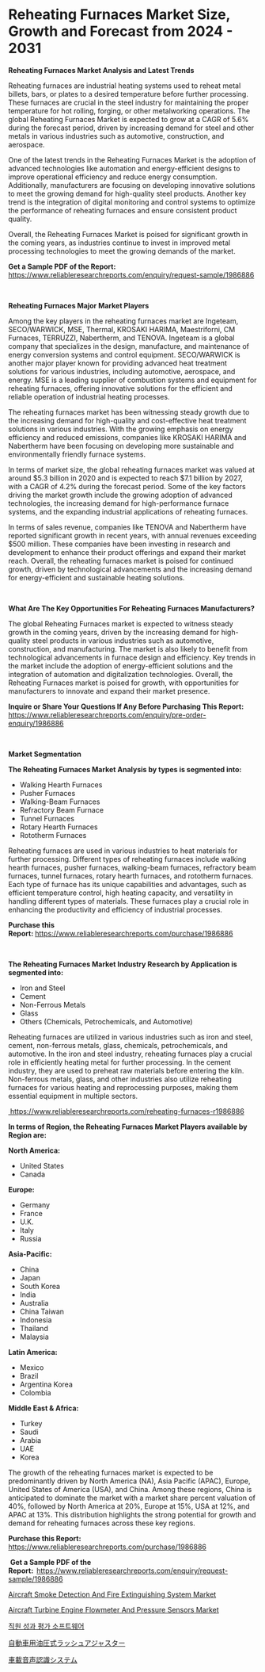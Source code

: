 <p><h1>Reheating Furnaces Market Size, Growth and Forecast from 2024 - 2031</h1></p><p><strong>Reheating Furnaces Market Analysis and Latest Trends</strong></p>
<p><p>Reheating furnaces are industrial heating systems used to reheat metal billets, bars, or plates to a desired temperature before further processing. These furnaces are crucial in the steel industry for maintaining the proper temperature for hot rolling, forging, or other metalworking operations. The global Reheating Furnaces Market is expected to grow at a CAGR of 5.6% during the forecast period, driven by increasing demand for steel and other metals in various industries such as automotive, construction, and aerospace.</p><p>One of the latest trends in the Reheating Furnaces Market is the adoption of advanced technologies like automation and energy-efficient designs to improve operational efficiency and reduce energy consumption. Additionally, manufacturers are focusing on developing innovative solutions to meet the growing demand for high-quality steel products. Another key trend is the integration of digital monitoring and control systems to optimize the performance of reheating furnaces and ensure consistent product quality.</p><p>Overall, the Reheating Furnaces Market is poised for significant growth in the coming years, as industries continue to invest in improved metal processing technologies to meet the growing demands of the market.</p></p>
<p><strong>Get a Sample PDF of the Report:&nbsp;</strong> <a href="https://www.reliableresearchreports.com/enquiry/request-sample/1986886">https://www.reliableresearchreports.com/enquiry/request-sample/1986886</a></p>
<p>&nbsp;</p>
<p><strong>Reheating Furnaces Major Market Players</strong></p>
<p><p>Among the key players in the reheating furnaces market are Ingeteam, SECO/WARWICK, MSE, Thermal, KROSAKI HARIMA, Maestriforni, CM Furnaces, TERRUZZI, Nabertherm, and TENOVA. Ingeteam is a global company that specializes in the design, manufacture, and maintenance of energy conversion systems and control equipment. SECO/WARWICK is another major player known for providing advanced heat treatment solutions for various industries, including automotive, aerospace, and energy. MSE is a leading supplier of combustion systems and equipment for reheating furnaces, offering innovative solutions for the efficient and reliable operation of industrial heating processes. </p><p>The reheating furnaces market has been witnessing steady growth due to the increasing demand for high-quality and cost-effective heat treatment solutions in various industries. With the growing emphasis on energy efficiency and reduced emissions, companies like KROSAKI HARIMA and Nabertherm have been focusing on developing more sustainable and environmentally friendly furnace systems. </p><p>In terms of market size, the global reheating furnaces market was valued at around $5.3 billion in 2020 and is expected to reach $7.1 billion by 2027, with a CAGR of 4.2% during the forecast period. Some of the key factors driving the market growth include the growing adoption of advanced technologies, the increasing demand for high-performance furnace systems, and the expanding industrial applications of reheating furnaces. </p><p>In terms of sales revenue, companies like TENOVA and Nabertherm have reported significant growth in recent years, with annual revenues exceeding $500 million. These companies have been investing in research and development to enhance their product offerings and expand their market reach. Overall, the reheating furnaces market is poised for continued growth, driven by technological advancements and the increasing demand for energy-efficient and sustainable heating solutions.</p></p>
<p>&nbsp;</p>
<p><strong>What Are The Key Opportunities For Reheating Furnaces Manufacturers?</strong></p>
<p><p>The global Reheating Furnaces market is expected to witness steady growth in the coming years, driven by the increasing demand for high-quality steel products in various industries such as automotive, construction, and manufacturing. The market is also likely to benefit from technological advancements in furnace design and efficiency. Key trends in the market include the adoption of energy-efficient solutions and the integration of automation and digitalization technologies. Overall, the Reheating Furnaces market is poised for growth, with opportunities for manufacturers to innovate and expand their market presence.</p></p>
<p><strong>Inquire or Share Your Questions If Any Before Purchasing This Report:</strong> <a href="https://www.reliableresearchreports.com/enquiry/pre-order-enquiry/1986886">https://www.reliableresearchreports.com/enquiry/pre-order-enquiry/1986886</a></p>
<p>&nbsp;</p>
<p><strong>Market Segmentation</strong></p>
<p><strong>The Reheating Furnaces Market Analysis by types is segmented into:</strong></p>
<p><ul><li>Walking Hearth Furnaces</li><li>Pusher Furnaces</li><li>Walking-Beam Furnaces</li><li>Refractory Beam Furnace</li><li>Tunnel Furnaces</li><li>Rotary Hearth Furnaces</li><li>Rototherm Furnaces</li></ul></p>
<p><p>Reheating furnaces are used in various industries to heat materials for further processing. Different types of reheating furnaces include walking hearth furnaces, pusher furnaces, walking-beam furnaces, refractory beam furnaces, tunnel furnaces, rotary hearth furnaces, and rototherm furnaces. Each type of furnace has its unique capabilities and advantages, such as efficient temperature control, high heating capacity, and versatility in handling different types of materials. These furnaces play a crucial role in enhancing the productivity and efficiency of industrial processes.</p></p>
<p><strong>Purchase this Report:&nbsp;</strong><a href="https://www.reliableresearchreports.com/purchase/1986886">https://www.reliableresearchreports.com/purchase/1986886</a></p>
<p>&nbsp;</p>
<p><strong>The Reheating Furnaces Market Industry Research by Application is segmented into:</strong></p>
<p><ul><li>Iron and Steel</li><li>Cement</li><li>Non-Ferrous Metals</li><li>Glass</li><li>Others (Chemicals, Petrochemicals, and Automotive)</li></ul></p>
<p><p>Reheating furnaces are utilized in various industries such as iron and steel, cement, non-ferrous metals, glass, chemicals, petrochemicals, and automotive. In the iron and steel industry, reheating furnaces play a crucial role in efficiently heating metal for further processing. In the cement industry, they are used to preheat raw materials before entering the kiln. Non-ferrous metals, glass, and other industries also utilize reheating furnaces for various heating and reprocessing purposes, making them essential equipment in multiple sectors.</p></p>
<p><a href="https://www.reliableresearchreports.com/reheating-furnaces-r1986886">&nbsp;https://www.reliableresearchreports.com/reheating-furnaces-r1986886</a></p>
<p><strong>In terms of Region, the Reheating Furnaces Market Players available by Region are:</strong></p>
<p>
    <p> <strong> North America: </strong>
        <ul>
            <li>United States</li>
            <li>Canada</li>
        </ul>
        </p> 
    <p> <strong> Europe: </strong>
        <ul>
            <li>Germany</li>
            <li>France</li>
            <li>U.K.</li>
            <li>Italy</li>
            <li>Russia</li>
        </ul>
        </p> 
    <p> <strong> Asia-Pacific: </strong>
        <ul>
            <li>China</li>
            <li>Japan</li>
            <li>South Korea</li>
            <li>India</li>
            <li>Australia</li>
            <li>China Taiwan</li>
            <li>Indonesia</li>
            <li>Thailand</li>
            <li>Malaysia</li>
        </ul>
        </p> 
    <p> <strong> Latin America: </strong>
        <ul>
            <li>Mexico</li>
            <li>Brazil</li>
            <li>Argentina Korea</li>
            <li>Colombia</li>
        </ul>
        </p> 
    <p> <strong> Middle East & Africa: </strong>
        <ul>
            <li>Turkey</li>
            <li>Saudi</li>
            <li>Arabia</li>
            <li>UAE</li>
            <li>Korea</li>
        </ul>
    </p>
    </p>
<p><p>The growth of the reheating furnaces market is expected to be predominantly driven by North America (NA), Asia Pacific (APAC), Europe, United States of America (USA), and China. Among these regions, China is anticipated to dominate the market with a market share percent valuation of 40%, followed by North America at 20%, Europe at 15%, USA at 12%, and APAC at 13%. This distribution highlights the strong potential for growth and demand for reheating furnaces across these key regions.</p></p>
<p><strong>Purchase this Report: </strong><a href="https://www.reliableresearchreports.com/purchase/1986886">https://www.reliableresearchreports.com/purchase/1986886</a></p>
<p>&nbsp;<strong>Get a Sample PDF of the Report:&nbsp;&nbsp;</strong><a href="https://www.reliableresearchreports.com/enquiry/request-sample/1986886">https://www.reliableresearchreports.com/enquiry/request-sample/1986886</a></p>
<p><strong></strong></p>
<p><p><a href="https://github.com/shahriarnajimjoy333/Market-Research-Report-List-1/blob/main/aircraft-smoke-detection-and-fire-extinguishing-system-market.md">Aircraft Smoke Detection And Fire Extinguishing System Market</a></p><p><a href="https://github.com/emnqcawl19/Market-Research-Report-List-1/blob/main/aircraft-turbine-engine-flowmeter-and-pressure-sensors-market.md">Aircraft Turbine Engine Flowmeter And Pressure Sensors Market</a></p><p><a href="https://github.com/HarrisonKitto2022/Market-Research-Report-List-1/blob/main/5304719111625.md">직원 성과 평가 소프트웨어</a></p><p><a href="https://github.com/vtbvgl20191192/Market-Research-Report-List-2/blob/main/1302086116215.md">自動車用油圧式ラッシュアジャスター</a></p><p><a href="https://github.com/laurenreichert/Market-Research-Report-List-2/blob/main/7245629116216.md">車載音声認識システム</a></p></p>